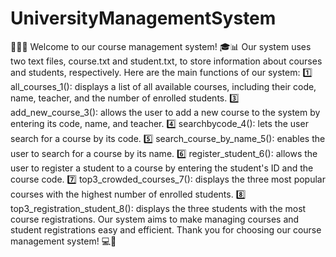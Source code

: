 # UniversityManagementSystem
 📝👩‍🎓 Welcome to our course management system! 🎓📊  Our system uses two text files, course.txt and student.txt, to store information about courses and students, respectively.  Here are the main functions of our system:  1️⃣ all_courses_1(): displays a list of all available courses, including their code, name, teacher, and the number of enrolled students.  3️⃣ add_new_course_3(): allows the user to add a new course to the system by entering its code, name, and teacher.  4️⃣ searchbycode_4(): lets the user search for a course by its code.  5️⃣ search_course_by_name_5(): enables the user to search for a course by its name.  6️⃣ register_student_6(): allows the user to register a student to a course by entering the student's ID and the course code.  7️⃣ top3_crowded_courses_7(): displays the three most popular courses with the highest number of enrolled students.  8️⃣ top3_registration_student_8(): displays the three students with the most course registrations.  Our system aims to make managing courses and student registrations easy and efficient. Thank you for choosing our course management system! 💻🤝
